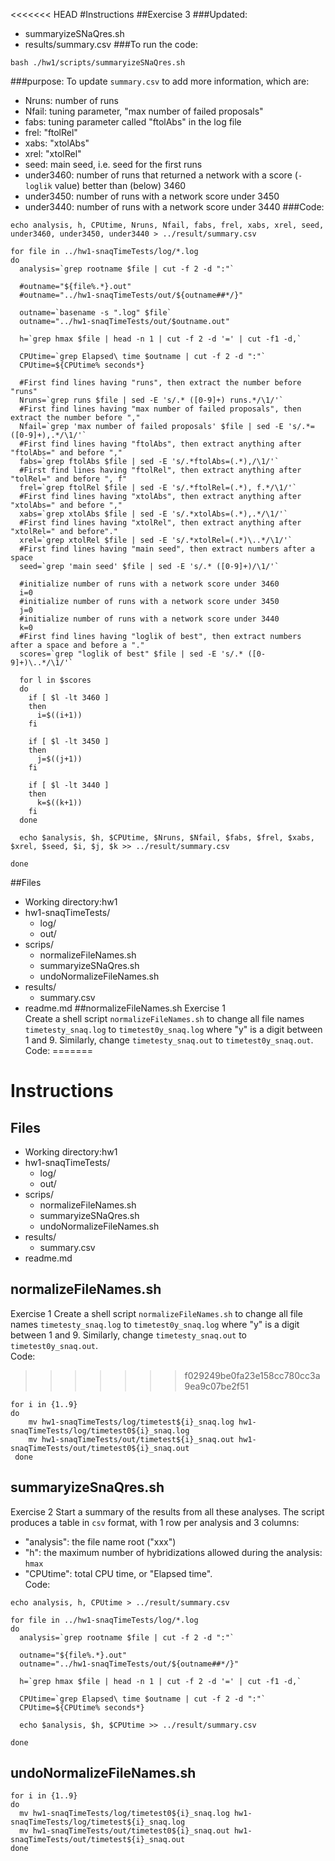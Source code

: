 <<<<<<< HEAD
#Instructions
##Exercise 3
###Updated:
- summaryizeSNaQres.sh
- results/summary.csv
###To run the code:
```shell
bash ./hw1/scripts/summaryizeSNaQres.sh
```
###purpose:
To update `summary.csv` to add more information, which are:
 - Nruns: number of runs
 - Nfail: tuning parameter, "max number of failed proposals"
 - fabs: tuning parameter called "ftolAbs" in the log file
 - frel: "ftolRel"
 - xabs: "xtolAbs"
 - xrel: "xtolRel"
 - seed: main seed, i.e. seed for the first runs
 - under3460: number of runs that returned a network with a score (`-loglik` value) better than (below) 3460
 - under3450: number of runs with a network score under 3450
 - under3440: number of runs with a network score under 3440
###Code:
```shell
echo analysis, h, CPUtime, Nruns, Nfail, fabs, frel, xabs, xrel, seed, under3460, under3450, under3440 > ../result/summary.csv

for file in ../hw1-snaqTimeTests/log/*.log
do
  analysis=`grep rootname $file | cut -f 2 -d ":"`

  #outname="${file%.*}.out"
  #outname="../hw1-snaqTimeTests/out/${outname##*/}"

  outname=`basename -s ".log" $file`
  outname="../hw1-snaqTimeTests/out/$outname.out"

  h=`grep hmax $file | head -n 1 | cut -f 2 -d '=' | cut -f1 -d,`

  CPUtime=`grep Elapsed\ time $outname | cut -f 2 -d ":"`
  CPUtime=${CPUtime% seconds*}

  #First find lines having "runs", then extract the number before "runs"
  Nruns=`grep runs $file | sed -E 's/.* ([0-9]+) runs.*/\1/'`
  #First find lines having "max number of failed proposals", then extract the number before ","
  Nfail=`grep 'max number of failed proposals' $file | sed -E 's/.*= ([0-9]+),.*/\1/'`
  #First find lines having "ftolAbs", then extract anything after "ftolAbs=" and before ","
  fabs=`grep ftolAbs $file | sed -E 's/.*ftolAbs=(.*),/\1/'`
  #First find lines having "ftolRel", then extract anything after "tolRel=" and before ", f"
  frel=`grep ftolRel $file | sed -E 's/.*ftolRel=(.*), f.*/\1/'`
  #First find lines having "xtolAbs", then extract anything after "xtolAbs=" and before ","
  xabs=`grep xtolAbs $file | sed -E 's/.*xtolAbs=(.*),.*/\1/'`
  #First find lines having "xtolRel", then extract anything after "xtolRel=" and before"."
  xrel=`grep xtolRel $file | sed -E 's/.*xtolRel=(.*)\..*/\1/'`
  #First find lines having "main seed", then extract numbers after a space
  seed=`grep 'main seed' $file | sed -E 's/.* ([0-9]+)/\1/'`

  #initialize number of runs with a network score under 3460
  i=0
  #initialize number of runs with a network score under 3450
  j=0
  #initialize number of runs with a network score under 3440
  k=0
  #First find lines having "loglik of best", then extract numbers after a space and before a "."
  scores=`grep "loglik of best" $file | sed -E 's/.* ([0-9]+)\..*/\1/'`

  for l in $scores
  do
    if [ $l -lt 3460 ]
    then
      i=$((i+1))
    fi

    if [ $l -lt 3450 ]
    then
      j=$((j+1))
    fi

    if [ $l -lt 3440 ]
    then
      k=$((k+1))
    fi
  done
  
  echo $analysis, $h, $CPUtime, $Nruns, $Nfail, $fabs, $frel, $xabs, $xrel, $seed, $i, $j, $k >> ../result/summary.csv

done
```

##Files
- Working directory:hw1
- hw1-snaqTimeTests/
  - log/
  - out/
- scrips/
  - normalizeFileNames.sh
  - summaryizeSNaQres.sh
  - undoNormalizeFileNames.sh
- results/
  - summary.csv
- readme.md
##normalizeFileNames.sh
	Exercise 1  
	Create a shell script `normalizeFileNames.sh` to change all file names `timetesty_snaq.log` to
	`timetest0y_snaq.log` where "y" is a digit between 1 and 9. Similarly, change `timetesty_snaq.out` to
	`timetest0y_snaq.out`.
	Code:
=======
# Instructions
## Files
- Working directory:hw1
- hw1-snaqTimeTests/
  - log/
  - out/
- scrips/
  - normalizeFileNames.sh
  - summaryizeSNaQres.sh
  - undoNormalizeFileNames.sh
- results/
  - summary.csv
- readme.md
## normalizeFileNames.sh
Exercise 1
Create a shell script `normalizeFileNames.sh` to change all file names `timetesty_snaq.log` to `timetest0y_snaq.log` where "y" is a digit between 1 and 9. Similarly, change `timetesty_snaq.out` to `timetest0y_snaq.out`.  
Code:
>>>>>>> f029249be0fa23e158cc780cc3a9ea9c07be2f51
```shell
for i in {1..9}
do
  	mv hw1-snaqTimeTests/log/timetest${i}_snaq.log hw1-snaqTimeTests/log/timetest0${i}_snaq.log
  	mv hw1-snaqTimeTests/out/timetest${i}_snaq.out hw1-snaqTimeTests/out/timetest0${i}_snaq.out
 done
 ```
## summaryizeSnaQres.sh
Exercise 2
Start a summary of the results from all these analyses. The script produces a table in `csv` format,
with 1 row per analysis and 3 columns:
- "analysis": the file name root ("xxx")
- "h": the maximum number of hybridizations allowed during the analysis: `hmax`
- "CPUtime": total CPU time, or "Elapsed time".  
Code:
```shell
echo analysis, h, CPUtime > ../result/summary.csv

for file in ../hw1-snaqTimeTests/log/*.log
do
  analysis=`grep rootname $file | cut -f 2 -d ":"`

  outname="${file%.*}.out"
  outname="../hw1-snaqTimeTests/out/${outname##*/}"

  h=`grep hmax $file | head -n 1 | cut -f 2 -d '=' | cut -f1 -d,`

  CPUtime=`grep Elapsed\ time $outname | cut -f 2 -d ":"`
  CPUtime=${CPUtime% seconds*}

  echo $analysis, $h, $CPUtime >> ../result/summary.csv

done
```
## undoNormalizeFileNames.sh
```shell
for i in {1..9}
do
  mv hw1-snaqTimeTests/log/timetest0${i}_snaq.log hw1-snaqTimeTests/log/timetest${i}_snaq.log
  mv hw1-snaqTimeTests/out/timetest0${i}_snaq.out hw1-snaqTimeTests/out/timetest${i}_snaq.out
done
```









